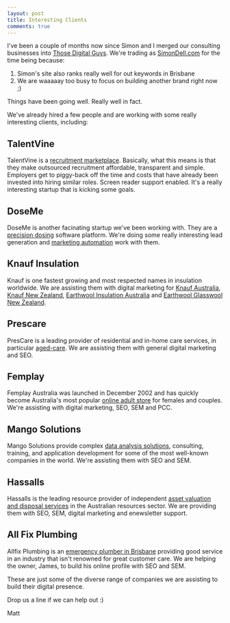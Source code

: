 ```yaml
---
layout: post
title: Interesting Clients
comments: true
---
```


I've been a couple of months now since Simon and I merged our consulting businesses into [Those Digital Guys](https://thosedigitalguys.com/). We're trading as [SimonDell.com](https://simondell.com) for the time being because:

1. Simon's site also ranks really well for out keywords in Brisbane
2. We are waaaaay too busy to focus on building another brand right now ;)

Things have been going well. Really well in fact. 

We've already hired a few people and are working with some really interesting clients, including:

## TalentVine 

TalentVine is a [recruitment marketplace](https://www.talentvine.com.au). Basically, what this means is that they make outsourced recruitment affordable, transparent and simple. Employers get to piggy-back off the time and costs that have already been invested into hiring similar roles.
Screen reader support enabled. It's a really interesting startup that is kicking some goals.

## DoseMe

DoseMe is another facinating startup we've been working with. They are a [precision dosing](https://doseme-rx.com) software platform. We're doing some really interesting lead generation and [marketing automation](https://simondell.com/marketing-automation-best-practices) work with them.

## Knauf Insulation

Knauf is one fastest growing and most respected names in insulation worldwide. We are assisting them with digital marketing for [Knauf Australia](https://www.knaufinsulation.com.au/), [Knauf New Zealand](https://www.knaufinsulation.co.nz/), [Earthwool Insulation Australia](https://www.earthwool.com.au/) and [Earthwool Glasswool New Zealand](https://www.earthwoolglasswool.co.nz/).

## Prescare

PresCare is a leading provider of residential and in-home care services, in particular [aged-care](https://www.prescare.org.au/). We are assisting them with general digital marketing and SEO.

## Femplay 

Femplay Australia was launched in December 2002 and has quickly become Australia's most popular [online adult store](https://www.femplay.com.au/) for females and couples. We're assisting with digital marketing, SEO, SEM and PCC.

## Mango Solutions	

Mango Solutions provide complex [data analysis solutions](https://www.mango-solutions.com/), consulting, training, and application development for some of the most well-known companies in the world. We're assisting them with SEO and SEM.

## Hassalls

Hassalls is the leading resource provider of independent [asset valuation and disposal services](https://www.hassalls.com.au/) in the Australian resources sector. We are providing them with SEO, SEM, digital marketing and enewsletter support.

## All Fix Plumbing

Allfix Plumbing is an [emergency plumber in Brisbane](https://www.allfixplumbing.com.au/)  providing good service in an industry that isn't renowned for great customer care. We are helping the owner, James, to build his online profile with SEO and SEM.
 
These are just some of the diverse range of companies we are assisting to build their digital presence.

Drop us a line if we can help out :)

Matt




